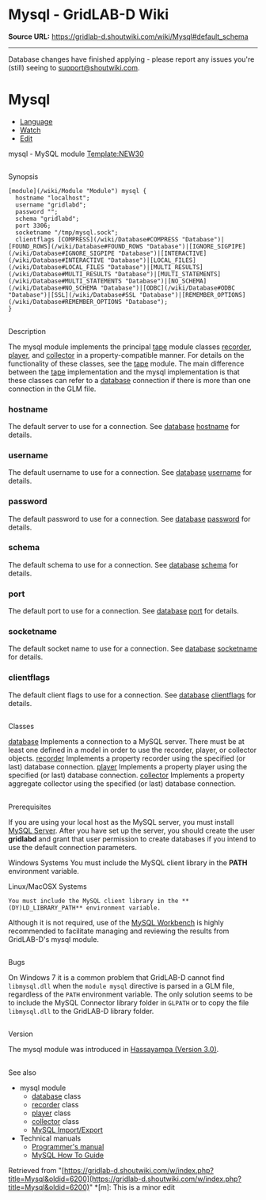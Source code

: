 # Mysql - GridLAB-D Wiki

**Source URL:** https://gridlab-d.shoutwiki.com/wiki/Mysql#default_schema

---

Database changes have finished applying - please report any issues you're (still) seeing to support@shoutwiki.com. 

# Mysql

  * [Language]( "Language")
  * [Watch](/w/index.php?title=Special:UserLogin&returnto=Mysql "Watch")
  * [Edit](/w/index.php?title=Mysql&action=edit&section=0 "Edit the lead section of this page")



mysql \- MySQL module [Template:NEW30](/w/index.php?title=Template:NEW30&action=edit&redlink=1 "Template:NEW30 \(page does not exist\)")

## 

Synopsis
    
    
    [module](/wiki/Module "Module") mysql {
      hostname "localhost";
      username "gridlabd";
      password "";
      schema "gridlabd";
      port 3306;
      socketname "/tmp/mysql.sock";
      clientflags [COMPRESS](/wiki/Database#COMPRESS "Database")|[FOUND_ROWS](/wiki/Database#FOUND_ROWS "Database")|[IGNORE_SIGPIPE](/wiki/Database#IGNORE_SIGPIPE "Database")|[INTERACTIVE](/wiki/Database#INTERACTIVE "Database")|[LOCAL_FILES](/wiki/Database#LOCAL_FILES "Database")|[MULTI_RESULTS](/wiki/Database#MULTI_RESULTS "Database")|[MULTI_STATEMENTS](/wiki/Database#MULTI_STATEMENTS "Database")|[NO_SCHEMA](/wiki/Database#NO_SCHEMA "Database")|[ODBC](/wiki/Database#ODBC "Database")|[SSL](/wiki/Database#SSL "Database")|[REMEMBER_OPTIONS](/wiki/Database#REMEMBER_OPTIONS "Database");
    }
    

## 

Description

The mysql module implements the principal [tape](/wiki/Tape "Tape") module classes [recorder](/wiki/Recorder "Recorder"), [player](/wiki/Player "Player"), and [collector](/wiki/Collector "Collector") in a property-compatible manner. For details on the functionality of these classes, see the [tape](/wiki/Tape "Tape") module. The main difference between the [tape](/wiki/Tape "Tape") implementation and the mysql implementation is that these classes can refer to a [database](/wiki/Database "Database") connection if there is more than one connection in the GLM file. 

### hostname

The default server to use for a connection. See [database](/wiki/Database "Database") [hostname](/wiki/Database#hostname "Database") for details. 

### username

The default username to use for a connection. See [database](/wiki/Database "Database") [username](/wiki/Database#username "Database") for details. 

### password

The default password to use for a connection. See [database](/wiki/Database "Database") [password](/wiki/Database#password "Database") for details. 

### schema

The default schema to use for a connection. See [database](/wiki/Database "Database") [schema](/wiki/Database#schema "Database") for details. 

### port

The default port to use for a connection. See [database](/wiki/Database "Database") [port](/wiki/Database#port "Database") for details. 

### socketname

The default socket name to use for a connection. See [database](/wiki/Database "Database") [socketname](/wiki/Database#socketname "Database") for details. 

### clientflags

The default client flags to use for a connection. See [database](/wiki/Database "Database") [clientflags](/wiki/Database#clientflags "Database") for details. 

## 

Classes

[database](/wiki/Database "Database")
    Implements a connection to a MySQL server. There must be at least one defined in a model in order to use the recorder, player, or collector objects.
[ recorder](/wiki/Recorder_\(mysql\) "Recorder \(mysql\)")
    Implements a property recorder using the specified (or last) database connection.
[ player](/wiki/Player_\(mysql\) "Player \(mysql\)")
    Implements a property player using the specified (or last) database connection.
[ collector](/wiki/Collector_\(mysql\) "Collector \(mysql\)")
    Implements a property aggregate collector using the specified (or last) database connection.

## 

Prerequisites

If you are using your local host as the MySQL server, you must install [MySQL Server](http://www.mysql.com/downloads/mysql/). After you have set up the server, you should create the user **gridlabd** and grant that user permission to create databases if you intend to use the default connection parameters. 

Windows Systems
    You must include the MySQL client library in the **PATH** environment variable.

Linux/MacOSX Systems
    
    You must include the MySQL client library in the **(DY)LD_LIBRARY_PATH** environment variable.

Although it is not required, use of the [MySQL Workbench](http://www.mysql.com/downloads/workbench/) is highly recommended to facilitate managing and reviewing the results from GridLAB-D's mysql module. 

## 

Bugs

On Windows 7 it is a common problem that GridLAB-D cannot find `libmysql.dll` when the `module mysql` directive is parsed in a GLM file, regardless of the `PATH` environment variable. The only solution seems to be to include the MySQL Connector library folder in `GLPATH` or to copy the file `libmysql.dll` to the GridLAB-D library folder. 

## 

Version

The mysql module was introduced in [Hassayampa (Version 3.0)](/wiki/Hassayampa "Hassayampa"). 

## 

See also

  * mysql module 
    * [database](/wiki/Database "Database") class
    * [recorder](/wiki/Recorder_\(mysql\) "Recorder \(mysql\)") class
    * [player](/wiki/Player_\(mysql\) "Player \(mysql\)") class
    * [collector](/wiki/Collector_\(mysql\) "Collector \(mysql\)") class
    * [MySQL Import/Export](/wiki/MySQL_Import/Export "MySQL Import/Export")
  * Technical manuals 
    * [Programmer's manual](/wiki/Dev:mysql "Dev:mysql")
    * [MySQL How To Guide](/wiki/HowTo:mysql "HowTo:mysql")



Retrieved from "[https://gridlab-d.shoutwiki.com/w/index.php?title=Mysql&oldid=6200](https://gridlab-d.shoutwiki.com/w/index.php?title=Mysql&oldid=6200)"
  *[m]: This is a minor edit

